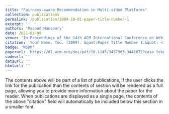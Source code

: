 ```yaml
---
title: "Fairness-aware Recommendation in Multi-sided Platforms"
collection: publications
permalink: /publication/2009-10-01-paper-title-number-1
excerpt: ''
authors: 'Masoud Mansoury'
date: 2021-03-08
venue: 'In Proceedings of the 14th ACM International Conference on Web Search and Data Mining, 2021'
citation: 'Your Name, You. (2009). &quot;Paper Title Number 1.&quot; <i>Journal 1</i>. 1(1).'
badge: 'WSDM'
paperurl: 'https://dl.acm.org/doi/pdf/10.1145/3437963.3441672?casa_token=KyF-O57O_RAAAAAA:iuVXOO0GLkfXTfAbjBoPgRQLPu7w2ecIHamjpzGbnM_BO3BhTPRMnZMLfpVTXKtkKeUfawRj_PA'
codeurl: ''
dataurl: ''
htmlurl: ''
---
```


The contents above will be part of a list of publications, if the user clicks the link for the publication than the contents of section will be rendered as a full page, allowing you to provide more information about the paper for the reader. When publications are displayed as a single page, the contents of the above "citation" field will automatically be included below this section in a smaller font.
